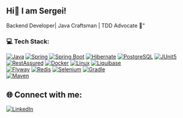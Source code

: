 ## Hi👋 I am Sergei!
Backend Developer| Java Craftsman | TDD Advocate 🚀"

### 💻 Tech Stack:
[![Java](https://img.shields.io/badge/Java-007396?style=for-the-badge&logo=java&logoColor=white)](https://www.java.com)
[![Spring](https://img.shields.io/badge/Spring-6DB33F?style=for-the-badge&logo=spring&logoColor=white)](https://spring.io)
[![Spring Boot](https://img.shields.io/badge/Spring%20Boot-6DB33F?style=for-the-badge&logo=springboot&logoColor=white)](https://spring.io/projects/spring-boot)
[![Hibernate](https://img.shields.io/badge/Hibernate-59666C?style=for-the-badge&logo=hibernate&logoColor=white)](https://hibernate.org/)
[![PostgreSQL](https://img.shields.io/badge/PostgreSQL-316192?style=for-the-badge&logo=postgresql&logoColor=white)](https://www.postgresql.org/)
[![JUnit5](https://img.shields.io/badge/Junit5-25A4AD?style=for-the-badge&logo=junit5&logoColor=white)](https://junit.org/junit5/)
[![RestAssured](https://img.shields.io/badge/RestAssured-4CAF50?style=for-the-badge&logo=java&logoColor=white)](http://rest-assured.io/)
[![Docker](https://img.shields.io/badge/Docker-2496ED?style=for-the-badge&logo=docker&logoColor=white)](https://www.docker.com/)
[![Linux](https://img.shields.io/badge/Linux-FCC624?style=for-the-badge&logo=linux&logoColor=black)](https://www.linux.org/)
[![Liquibase](https://img.shields.io/badge/Liquibase-2465F9?style=for-the-badge&logo=liquibase&logoColor=white)](https://www.liquibase.org/)	
[![Flyway](https://img.shields.io/badge/Flyway-CC0200?style=for-the-badge&logo=flyway&logoColor=white)](https://flywaydb.org/)
[![Redis](https://img.shields.io/badge/Redis-DC382D?style=for-the-badge&logo=redis&logoColor=white)](https://redis.io/)
[![Selenium](https://img.shields.io/badge/Selenium-43B02A?style=for-the-badge&logo=selenium&logoColor=white)](https://www.selenium.dev/)
[![Gradle](https://img.shields.io/badge/Gradle-02303A?style=for-the-badge&logo=gradle&logoColor=white)](https://gradle.org/)	
[![Maven](https://img.shields.io/badge/Maven-C71A36?style=for-the-badge&logo=apache-maven&logoColor=white)](https://maven.apache.org/)










## 🌐 Connect with me:

[![LinkedIn](https://img.shields.io/badge/LinkedIn-0077B5?style=for-the-badge&logo=linkedin&logoColor=white)](https://linkedin.com/in/sergei-nerobeev)




<!--
**snerobeev/snerobeev** is a ✨ _special_ ✨ repository because its `README.md` (this file) appears on your GitHub profile.

Here are some ideas to get you started:

- 🔭 I’m currently working on ...
- 🌱 I’m currently learning ...
- 👯 I’m looking to collaborate on ...
- 🤔 I’m looking for help with ...
- 💬 Ask me about ...
- 📫 How to reach me: ...
- 😄 Pronouns: ...
- ⚡ Fun fact: ...
-->
